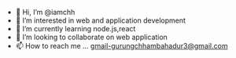 - 👋 Hi, I’m @iamchh
- 👀 I’m interested in web and application development
- 🌱 I’m currently learning node.js,react
- 💞️ I’m looking to collaborate on web application
- 📫 How to reach me ...
gmail-gurungchhambahadur3@gmail.com

<!---
iamchh/iamchh is a ✨ special ✨ repository because its `README.md` (this file) appears on your GitHub profile.
You can click the Preview link to take a look at your changes.
--->

